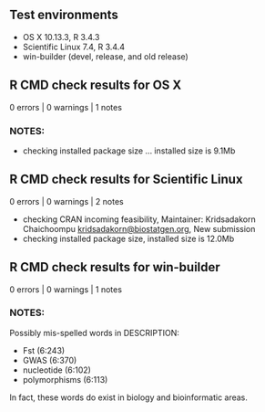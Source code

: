 ## Test environments
* OS X 10.13.3, R 3.4.3
* Scientific Linux 7.4, R 3.4.4
* win-builder (devel, release, and old release)

## R CMD check results for OS X 

0 errors | 0 warnings | 1 notes 

### NOTES:

* checking installed package size ... installed size is  9.1Mb

## R CMD check results for Scientific Linux

0 errors | 0 warnings | 2 notes

* checking CRAN incoming feasibility, Maintainer: Kridsadakorn Chaichoompu <kridsadakorn@biostatgen.org>, New submission
* checking installed package size, installed size is 12.0Mb

## R CMD check results for win-builder

0 errors | 0 warnings | 1 notes

### NOTES:
Possibly mis-spelled words in DESCRIPTION:

* Fst (6:243)
* GWAS (6:370)
* nucleotide (6:102)
* polymorphisms (6:113)
  
In fact, these words do exist in biology and bioinformatic areas.
